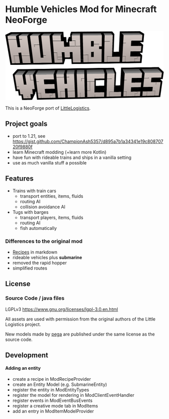 # Humble Vehicles Mod for Minecraft NeoForge


![logo](./humvee.png)

This is a NeoForge port of [LittleLogistics](https://littlelogistics.murad.dev/).

## Project goals

* port to 1.21, see https://gist.github.com/ChampionAsh5357/d895a7b1a34341e19c80870720f9880f
* learn Minecraft modding (+learn more Kotlin)
* have fun with rideable trains and ships in a vanilla setting
* use as much vanilla stuff a possible

## Features

- Trains with train cars
    - transport entities, items, fluids
    - routing AI
    - collision avoidance AI
- Tugs with barges
    - transport players, items, fluids
    - routing AI
    - fish automatically

### Differences to the original mod

- [Recipes](./recipes/readme.md) in markdown
- rideable vehicles plus **submarine**
- removed the rapid hopper
- simplified routes

## License

### Source Code / java files

LGPLv3
https://www.gnu.org/licenses/lgpl-3.0.en.html

All assets are used with permission from the original authors of the Little Logistics project. 

New models made by [pega](https://www.fiverr.com/s/38y2BGL) are published under the same license as the source code.  

## Development

#### Adding an entity

* create a recipe in ModRecipeProvider
* create an Entity Model (e.g. SubmarineEntity)
* register the entity in ModEntityTypes
* register the model for rendering in ModClientEventHandler
* register events in ModEventBusEvents
* register a creative mode tab in ModItems
* add an entry in ModItemModelProvider